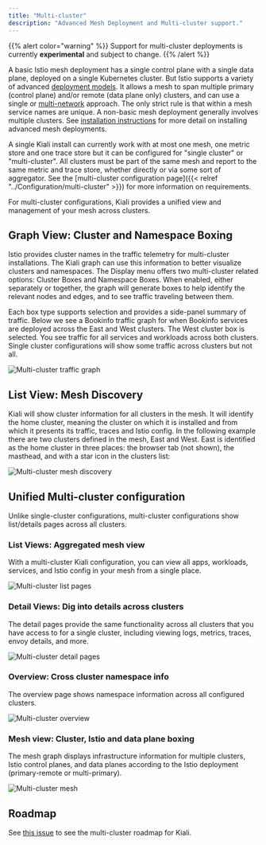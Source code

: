 ```yaml
---
title: "Multi-cluster"
description: "Advanced Mesh Deployment and Multi-cluster support."
---
```


{{% alert color="warning" %}}
Support for multi-cluster deployments is currently **experimental** and subject to change.
{{% /alert %}}

A basic Istio mesh deployment has a single control plane with a single data plane, deployed on a single Kubernetes cluster. But Istio supports a variety of advanced
[deployment models](https://istio.io/latest/docs/ops/deployment/deployment-models/). It allows a mesh to span multiple primary (control plane) and/or remote (data plane only) clusters, and can use a single or
[multi-network](https://istio.io/latest/docs/ops/deployment/deployment-models/#multiple-networks) approach. The only strict rule is that within a mesh service names are unique. A non-basic mesh deployment generally involves multiple clusters. See [installation instructions](https://istio.io/docs/setup/install/multicluster/) for more detail on installing advanced mesh deployments.

A single Kiali install can currently work with at most one mesh, one metric store and one trace store but it can be configured for "single cluster" or "multi-cluster". All clusters must be part of the same mesh and report to the same metric and trace store, whether directly or via some sort of aggregator. See the [multi-cluster configuration page]({{< relref "../Configuration/multi-cluster" >}}) for more information on requirements.

For multi-cluster configurations, Kiali provides a unified view and management of your mesh across clusters.

## Graph View: Cluster and Namespace Boxing

Istio provides cluster names in the traffic telemetry for multi-cluster installations. The Kiali graph can use this information to better visualize clusters and namespaces. The Display menu offers two multi-cluster related options: Cluster Boxes and Namespace Boxes. When enabled, either separately or together, the graph will generate boxes to help identify the relevant nodes and edges, and to see traffic traveling between them.

Each box type supports selection and provides a side-panel summary of traffic. Below we see a Bookinfo traffic graph for when Bookinfo services are deployed across the East and West clusters. The West cluster box is selected. You see traffic for all services and workloads across both clusters. Single cluster configurations will show some traffic across clusters but not all.

![Multi-cluster traffic graph](/images/documentation/features/multi-cluster-traffic-graph.png "Multi-cluster traffic graph")

## List View: Mesh Discovery

Kiali will show cluster information for all clusters in the mesh. It will identify the home cluster, meaning the cluster on which it is installed and from which it presents its traffic, traces and Istio config. In the following example there are two clusters defined in the mesh, East and West. East is identified as the home cluster in three places: the browser tab (not shown), the masthead, and with a star icon in the clusters list:

![Multi-cluster mesh discovery](/images/documentation/features/multi-cluster-mesh-view.png "Multi-cluster mesh discovery")

## Unified Multi-cluster configuration

Unlike single-cluster configurations, multi-cluster configurations show list/details pages across all clusters.

### List Views: Aggregated mesh view

With a multi-cluster Kiali configuration, you can view all apps, workloads, services, and Istio config in your mesh from a single place.

![Multi-cluster list pages](/images/documentation/features/multi-cluster-list.png "Multi-cluster list pages")

### Detail Views: Dig into details across clusters

The detail pages provide the same functionality across all clusters that you have access to for a single cluster, including viewing logs, metrics, traces, envoy details, and more.

![Multi-cluster detail pages](/images/documentation/features/multi-cluster-details.png "Multi-cluster detail pages")

### Overview: Cross cluster namespace info

The overview page shows namespace information across all configured clusters.

![Multi-cluster overview](/images/documentation/features/multi-cluster-overview.png "Multi-cluster overview")

### Mesh view: Cluster, Istio and data plane boxing

The mesh graph displays infrastructure information for multiple clusters, Istio control planes, and data planes according to the Istio deployment (primary-remote or multi-primary).

![Multi-cluster mesh](/images/documentation/features/multi-cluster-mesh.png "Multi-cluster mesh")

## Roadmap

See [this issue](https://github.com/kiali/kiali/issues/5618) to see the multi-cluster roadmap for Kiali.
